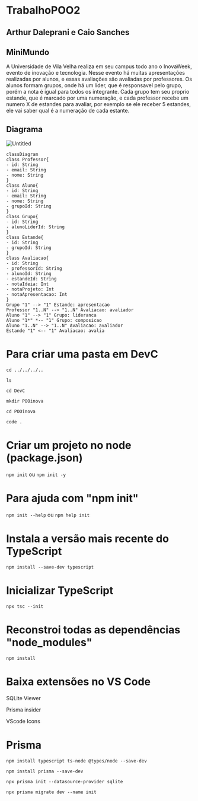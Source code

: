 # TrabalhoPOO2

## Arthur Daleprani e Caio Sanches

## MiniMundo
A Universidade de Vila Velha realiza em seu campus todo ano o InovaWeek, evento de inovação e tecnologia.
Nesse evento há muitas apresentações realizadas por alunos, e essas avaliações são avaliadas por professores.
Os alunos formam grupos, onde há um lider, que é responsavel pelo grupo, porém a nota é igual para todos os integrante.
Cada grupo tem seu proprio estande, que é marcado por uma numeração, e cada professor recebe um numero X de estandes para avaliar,
por exemplo se ele receber 5 estandes, ele vai saber qual é a numeração de cada estante.

## Diagrama
![Untitled](https://github.com/CaioSanches7777777/TrabalhoPOO2/assets/102961025/14482fad-9b67-488c-8ba4-18aa8142b724)

```mermaid
classDiagram
class Professor{
- id: String
- email: String
- nome: String
}
class Aluno{
- id: String
- email: String
- nome: String
- grupoId: String
}
class Grupo{
- id: String
- alunoLiderId: String
}
class Estande{
- id: String
- grupoId: String
}
class Avaliacao{
- id: String
- professorId: String
- alunoId: String
- estandeId: String
- notaIdeia: Int
- notaProjeto: Int
- notaApresentacao: Int
}
Grupo "1" --> "1" Estande: apresentacao
Professor "1..N" --> "1..N" Avaliacao: avaliador
Aluno "1" --> "1" Grupo: lideranca
Aluno "1*" *-- "1" Grupo: composicao
Aluno "1..N" --> "1..N" Avaliacao: avaliador
Estande "1" <-- "1" Avaliacao: avalia
```


# Para criar uma pasta em DevC

```cd ../../../..```

```ls```

```cd DevC```

```mkdir POOinova```

```cd POOinova```

```code .```

# Criar um projeto no node (package.json)

```npm init``` ou ```npm init -y```

# Para ajuda com "npm init"

```npm init --help```  ou ```npm help init```

# Instala a versão mais recente do TypeScript

```npm install --save-dev typescript```

# Inicializar TypeScript

```npx tsc --init```

# Reconstroi todas as dependências "node_modules"

```npm install```

# Baixa extensões no VS Code

SQLite Viewer

Prisma insider

VScode Icons


# Prisma
```npm install typescript ts-node @types/node --save-dev```

```npm install prisma --save-dev```

```npx prisma init --datasource-provider sqlite```

```npx prisma migrate dev --name init```

#
